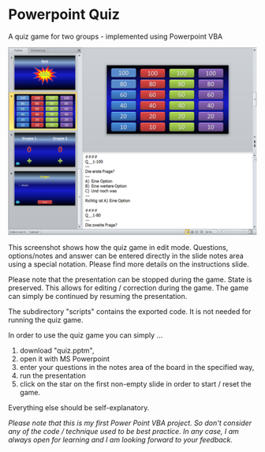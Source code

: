# Powerpoint Quiz
A quiz game for two groups - implemented using Powerpoint VBA


![Screenshot](screeshot_ppt_quiz_slides.png "screenshots of the presentation")

This screenshot shows how the quiz game in edit mode. Questions, options/notes and answer can be entered directly in the slide notes area using a special notation. Please find more details on the instructions slide. 

Please note that the presentation can be stopped during the game. State is preserved. This allows for editing / correction during the game. The game can simply be continued by resuming the presentation. 

The subdirectory "scripts" contains the exported code. It is not needed for running the quiz game. 

In order to use the quiz game you can simply ... 
1. download "quiz.pptm", 
2. open it with MS Powerpoint
3. enter your questions in the notes area of the board in the specified way,
4. run the presentation
5. click on the star on the first non-empty slide in order to start / reset the game.

Everything else should be self-explanatory. 

*Please note that this is my first Power Point VBA project. So don't consider any of the code / technique used to be best practice. In any case, I am always open for learning and I am looking forward to your feedback.*